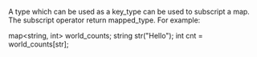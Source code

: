 A type which can be used as a key_type can be used to subscript a map. The subscript operator return mapped_type. For example:

map<string, int> world_counts;
string str("Hello");
int cnt = world_counts[str];